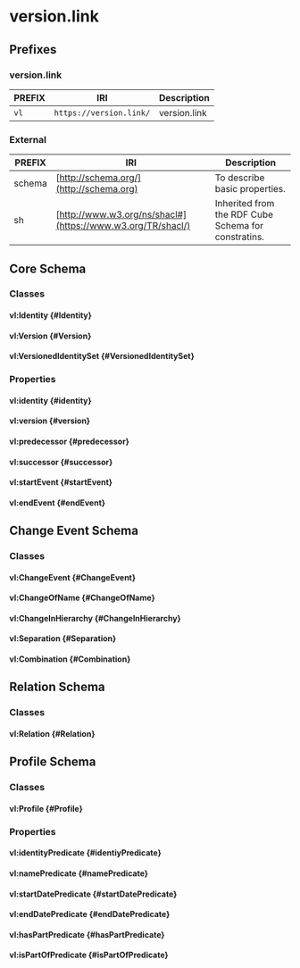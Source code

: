 # version.link

## Prefixes
### version.link
| PREFIX | IRI | Description |
| --- | --- | --- |
| `vl` | `https://version.link/` | version.link|

### External
| PREFIX | IRI | Description |
| --- | --- | --- |
| schema | [http://schema.org/](http://schema.org) | To describe basic properties. |
| sh | [http://www.w3.org/ns/shacl#](https://www.w3.org/TR/shacl/) | Inherited from the RDF Cube Schema for constratins. |

## Core Schema
### Classes

#### vl:Identity {#Identity}
#### vl:Version {#Version}
#### vl:VersionedIdentitySet {#VersionedIdentitySet}

### Properties
#### vl:identity {#identity}
#### vl:version {#version}
#### vl:predecessor {#predecessor}
#### vl:successor {#successor}
#### vl:startEvent {#startEvent}
#### vl:endEvent {#endEvent}

## Change Event Schema
### Classes

#### vl:ChangeEvent {#ChangeEvent}
#### vl:ChangeOfName {#ChangeOfName}
#### vl:ChangeInHierarchy {#ChangeInHierarchy}
#### vl:Separation {#Separation}
#### vl:Combination {#Combination}

## Relation Schema
### Classes

#### vl:Relation {#Relation}

## Profile Schema
### Classes

#### vl:Profile {#Profile}

### Properties
#### vl:identityPredicate {#identiyPredicate}
#### vl:namePredicate {#namePredicate}
#### vl:startDatePredicate {#startDatePredicate}
#### vl:endDatePredicate {#endDatePredicate}
#### vl:hasPartPredicate {#hasPartPredicate}
#### vl:isPartOfPredicate {#isPartOfPredicate}
